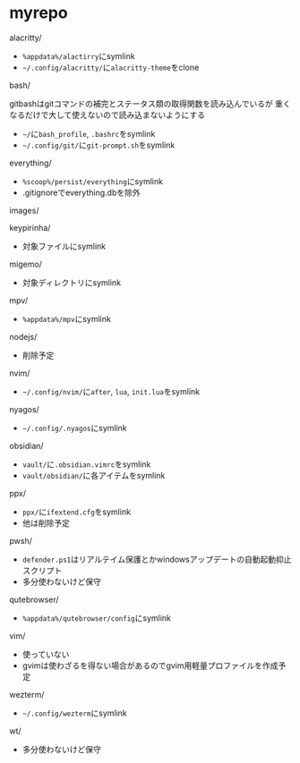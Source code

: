 # myrepo

alacritty/

- `%appdata%/alactirry`にsymlink
- `~/.config/alacritty/`に`alacritty-theme`をclone

bash/

gitbashはgitコマンドの補完とステータス類の取得関数を読み込んでいるが
重くなるだけで大して使えないので読み込まないようにする

- `~/`に`bash_profile`, `.bashrc`をsymlink
- `~/.config/git/`に`git-prompt.sh`をsymlink

everything/

- `%scoop%/persist/everything`にsymlink
- .gitignoreでeverything.dbを除外

images/

keypirinha/

- 対象ファイルにsymlink

migemo/

- 対象ディレクトリにsymlink

mpv/

- `%appdata%/mpv`にsymlink

nodejs/

- 削除予定

nvim/

- `~/.config/nvim/`に`after`, `lua`, `init.lua`をsymlink

nyagos/

- `~/.config/.nyagos`にsymlink

obsidian/

- `vault/`に`.obsidian.vimrc`をsymlink
- `vault/obsidian/`に各アイテムをsymlink

ppx/

- `ppx/`に`ifextend.cfg`をsymlink
- 他は削除予定

pwsh/

- `defender.ps1`はリアルテイム保護とかwindowsアップデートの自動起動抑止スクリプト
- 多分使わないけど保守

qutebrowser/

- `%appdata%/qutebrowser/config`にsymlink

vim/

- 使っていない
- gvimは使わざるを得ない場合があるのでgvim用軽量プロファイルを作成予定

wezterm/

- `~/.config/wezterm`にsymlink

wt/

- 多分使わないけど保守
